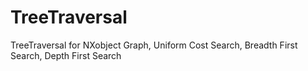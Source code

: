 # TreeTraversal
TreeTraversal for NXobject Graph, Uniform Cost Search, Breadth First Search, Depth First Search
